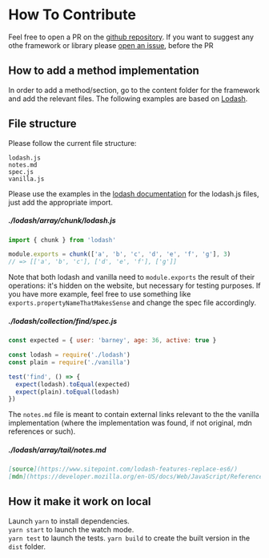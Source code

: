 
# How To Contribute

Feel free to open a PR on the [github repository](https://github.com/cedmax/youmightnotneed).
If you want to suggest any othe framework or library please [open an issue](https://github.com/cedmax/youmightnotneed/issues/new), before the PR

## How to add a method implementation

In order to add a method/section, go to the content folder for the framework and add the relevant files.
The following examples are based on [Lodash](https://github.com/cedmax/youmightnotneed/tree/master/src/content/lodash).

## File structure

Please follow the current file structure:

```
lodash.js
notes.md
spec.js
vanilla.js
```

Please use the examples in the [lodash documentation](https://lodash.com/docs) for the lodash.js files, just add the appropriate import.

##### ./lodash/array/chunk/lodash.js
```javascript
import { chunk } from 'lodash'

module.exports = chunk(['a', 'b', 'c', 'd', 'e', 'f', 'g'], 3)
// => [['a', 'b', 'c'], ['d', 'e', 'f'], ['g']]
```

Note that both lodash and vanilla need to `module.exports` the result of their operations: it's hidden on the website, but necessary for testing purposes. If you have more example, feel free to use something like `exports.propertyNameThatMakesSense` and change the spec file accordingly.

##### ./lodash/collection/find/spec.js
```javascript
const expected = { user: 'barney', age: 36, active: true }

const lodash = require('./lodash')
const plain = require('./vanilla')

test('find', () => {
  expect(lodash).toEqual(expected)
  expect(plain).toEqual(lodash)
})
```

The `notes.md` file is meant to contain external links relevant to the the vanilla implementation (where the implementation was found, if not original, mdn references or such).

##### ./lodash/array/tail/notes.md
```md
[source](https://www.sitepoint.com/lodash-features-replace-es6/)
[mdn](https://developer.mozilla.org/en-US/docs/Web/JavaScript/Reference/Operators/Spread_operator)
```

## How it make it work on local

Launch `yarn` to install dependencies.  
`yarn start` to launch the watch mode.  
`yarn test` to launch the tests.
`yarn build` to create the built version in the `dist` folder.
